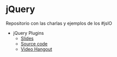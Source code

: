 jQuery
======

Repositorio con las charlas y ejemplos de los #jsIO

* jQuery Plugins
  * [Slides](http://javascriptio.github.io/jQuery/slides/?title=jquery-plugins#/)
  * [Source code](http://github.com/javascriptio/jQuery/)
  * [Video Hangout](https://www.youtube.com/watch?v=eODFLSSgUic)

